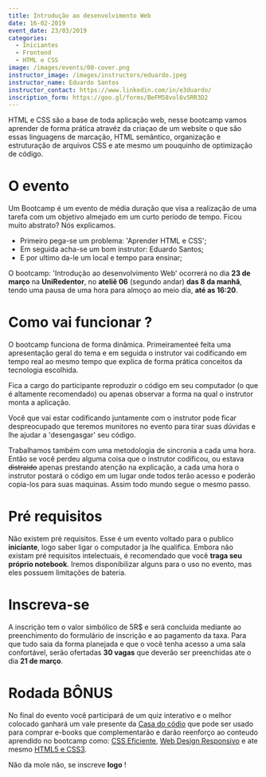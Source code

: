 ```yaml
---
title: Introdução ao desenvolvimento Web
date: 16-02-2019
event_date: 23/03/2019
categories:
  - Iniciantes
  - Frontend
  - HTML e CSS
image: /images/events/00-cover.png
instructor_image: /images/instructors/eduardo.jpeg
instructor_name: Eduardo Santos
instructor_contact: https://www.linkedin.com/in/e3duardo/
inscription_form: https://goo.gl/forms/BeFM58vol6v5RR3D2
---
```


HTML e CSS são a base de toda aplicação web, nesse bootcamp vamos aprender de forma prática atravéz da criaçao de um website o que são essas linguagens de marcação, HTML semântico, organização e estruturação de arquivos CSS e ate mesmo um pouquinho de optimização de código. 

# O evento

Um Bootcamp é um evento de média duração que visa a realização de uma tarefa com um objetivo almejado em um curto período de tempo. Ficou muito abstrato? Nós explicamos.

 - Primeiro pega-se um problema: 'Aprender HTML e CSS';
 - Em seguida acha-se um bom instrutor: Eduardo Santos;
 - E por ultimo da-le um local e tempo para ensinar;

O bootcamp: 'Introdução ao desenvolvimento Web' ocorrerá no dia **23 de março** na **UniRedentor**, no **ateliê 06** (segundo andar) **das 8 da manhã**, tendo uma pausa de uma hora para almoço ao meio dia, **até as 16:20**.

# Como vai funcionar ?

O bootcamp funciona de forma dinâmica. Primeiramenteé feita uma apresentação geral do tema e em seguida o instrutor vai codificando em tempo real ao mesmo tempo que explica de forma prática conceitos da tecnologia escolhida. 

Fica a cargo do participante reproduzir o código em seu computador (o que é altamente recomendado) ou apenas observar a forma na qual o instrutor monta a aplicação.

Você que vai estar codificando juntamente com o instrutor pode ficar despreocupado que teremos munitores no evento para tirar suas dúvidas e lhe ajudar a 'desengasgar' seu código. 

Trabalhamos também com uma metodologia de sincronia a cada uma hora. Então se você perdeu alguma coisa que o instrutor codificou, ou estava ~~distraido~~ apenas prestando atenção na explicação, a cada uma hora o instrutor postará o código em um lugar onde todos terão acesso e poderão copia-los para suas maquinas. Assim todo mundo segue o mesmo passo. 

# Pré requisitos

Não existem pré requisitos. Esse é um evento voltado para o publico **iniciante**, logo saber ligar o computador ja lhe qualifica. 
Embora não existam pré requisitos intelectuais, é recomendado que você **traga seu próprio notebook**. Iremos disponibilizar alguns para o uso no evento, mas eles possuem limitações de bateria.

# Inscreva-se 

A inscrição tem o valor simbólico de 5R$ e será concluida mediante ao preenchimento do formulário de inscrição e ao pagamento da taxa. Para que tudo saia da forma planejada e que o você tenha acesso a uma sala confortável, serão ofertadas **30 vagas** que deverão ser preenchidas ate o dia **21 de março**.

# Rodada BÔNUS

No final do evento você participará de um quiz interativo e o melhor colocado ganhará um vale presente da [Casa do códio](https://www.casadocodigo.com.br/collections/front-end-html-e-css) que pode ser usado para comprar e-books que complementarão e darão reenforço ao conteudo aprendido no bootcamp como: [CSS Eficiente](https://www.casadocodigo.com.br/products/livro-css-eficiente), [Web Design Responsivo](https://www.casadocodigo.com.br/products/livro-web-design-responsivo) e ate mesmo [HTML5 e CSS3](https://www.casadocodigo.com.br/products/livro-html-css).

Não da mole não, se inscreve **logo** !